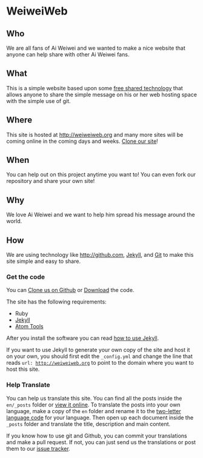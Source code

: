 WeiweiWeb
=========

## Who

We are all fans of Ai Weiwei and we wanted to make a nice website that anyone can help share with other Ai Weiwei fans.

## What

This is a simple website based upon some [free shared technology](https://github.com/aiweiwei/weiweiweb) that allows anyone to share the simple message on his or her web hosting space with the simple use of git.

## Where

This site is hosted at <http://weiweiweb.org> and many more sites will be coming online in the coming days and weeks. [Clone our site](https://github.com/aiweiwei/weiweiweb)!

## When

You can help out on this project anytime you want to! You can even fork our repository and share your own site!

## Why

We love Ai Weiwei and we want to help him spread his message around the world. 

## How

We are using technology like <http://github.com>, [Jekyll](http://jekyllrb.com/), and [Git](http://en.wikipedia.org/wiki/Git_\(software\)) to make this site simple and easy to share.

### Get the code

You can [Clone us on Github](https://github.com/aiweiwei/weiweiweb) or [Download](https://github.com/aiweiwei/weiweiweb/zipball/master) the code.

The site has the following requirements:

* Ruby
* [Jekyll](https://github.com/mojombo/jekyll/wiki/Install)
* [Atom Tools](https://github.com/bct/atom-tools/wiki/)

After you install the software you can read [how to use Jekyll](https://github.com/mojombo/jekyll/wiki/Usage).

If you want to use Jekyll to generate your own copy of the site and host it on your own, you should first edit the <code>_config.yml</code> and change the line that reads <code>url: http://weiweiweb.org</code> to point to the domain where you want to host this site.

### Help Translate

You can help us translate this site. You can find all the posts inside the <code>en/\_posts</code> folder or [view it online](https://github.com/aiweiwei/weiweiweb/tree/master/en/_posts). To translate the posts into your own language, make a copy of the <code>en</code> folder and rename it to the [two-letter language code](http://en.wikipedia.org/wiki/ISO_639-1) for your language. Then open up each document inside the <code>_posts</code> folder and translate the title, description and main content.

If you know how to use git and Github, you can commit your translations and make a pull request. If not, you can just send us the translations or post them to our [issue tracker](https://github.com/aiweiwei/weiweiweb/issues).

